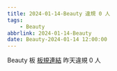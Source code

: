 ```yaml
---
title: 2024-01-14-Beauty 違規 0 人
tags:
    - Beauty
abbrlink: 2024-01-14-Beauty
date: Beauty-2024-01-14 12:00:00
---
```

Beauty 板 [板規連結](https://www.ptt.cc/bbs/Beauty/M.1630069980.A.84B.html)
昨天違規 0 人
